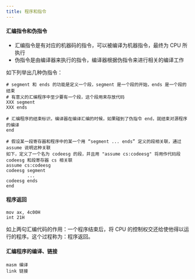 ```yaml
---
title: 程序和指令
---
```


#### 汇编指令和伪指令

- 汇编指令是有对应的机器码的指令，可以被编译为机器指令，最终为 CPU 所执行
- 伪指令是由编译器来执行的指令，编译器根据伪指令来进行相关的编译工作

如下列举出几种伪指令：

```
# segment 和 ends 的功能是定义一个段，segment 是一个段的开始，ends 是一个段的结束
# 有意义的汇编程序中至少要有一个段，这个段用来存放代码
XXX segment 
XXX ends

# 汇编程序的结束标识，编译器在编译汇编的时候，如果碰到了伪指令 end，就结束对源程序的编译
end

# 假设某一段寄存器和程序中的某一个用 “segment ... ends” 定义的段相关联，通过 assume 说明这种关联
如下，定义了一个名为 codeesg 的段，并且用 "assume cs:codeesg" 将用作代码段 codeesg 和段寄存器 cs 相关联 
assume cs:codeesg
codeesg segment
		...
codeesg ends
end
```

#### 程序返回

```
mov ax, 4c00H
int 21H
```

如上两句汇编代码的作用：一个程序结束后，将 CPU 的控制权交还给使他得以运行的程序。这个过程称为：程序返回。

#### 汇编程序的编译、链接

```
masm 编译
link 链接
```

